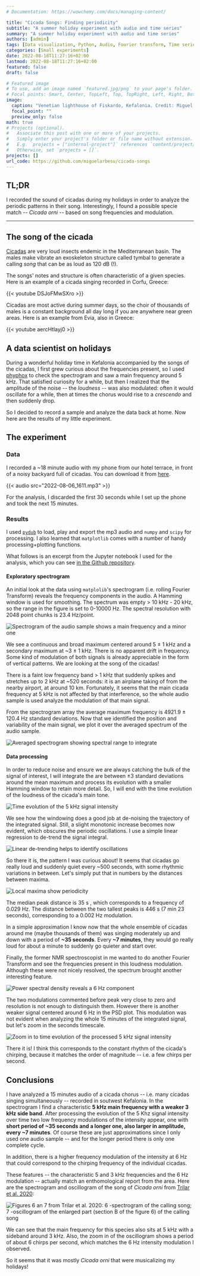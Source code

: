 ```yaml
---
# Documentation: https://wowchemy.com/docs/managing-content/

title: "Cicada Songs: Finding periodicity"
subtitle: "A summer holiday experiment with audio and time series"
summary: "A summer holiday experiment with audio and time series"
authors: [admin]
tags: [Data visualization, Python, Audio, Fourier transform, Time series]
categories: [Small experiments]
date: 2022-08-18T11:27:16+02:00
lastmod: 2022-08-18T11:27:16+02:00
featured: false
draft: false

# Featured image
# To use, add an image named `featured.jpg/png` to your page's folder.
# Focal points: Smart, Center, TopLeft, Top, TopRight, Left, Right, BottomLeft, Bottom, BottomRight.
image:
  caption: "Venetian lighthouse of Fiskardo, Kefalonia. Credit: Miguel Arbesú"
  focal_point: ""
  preview_only: false
math: true
# Projects (optional).
#   Associate this post with one or more of your projects.
#   Simply enter your project's folder or file name without extension.
#   E.g. `projects = ["internal-project"]` references `content/project/deep-learning/index.md`.
#   Otherwise, set `projects = []`.
projects: []
url_code: https://github.com/miguelarbesu/cicada-songs
---
```


## TL;DR

I recorded the sound of cicadas during my holidays in order to analyze the periodic patterns in their song. Interestingly, I found a possible specie match -- *Cicada orni* -- based on song frequencies and modulation. 

---

## The song of the cicada

[Cicadas](https://en.wikipedia.org/wiki/Cicada) are very loud insects endemic in the Mediterranean basin. The males make vibrate an exoskeleton structure called tymbal to generate a calling *song* that can be as loud as 120 dB (!). 

The songs' notes and structure is often characteristic of a given species. Here is an example of a cicada singing recorded in Corfu, Greece:

{{< youtube DSJoFMwSXro >}}

Cicadas are most active during summer days, so the choir of thousands of males is a constant background all day long if you are anywhere near green areas. Here is an example from Evia, also in Greece:  

{{< youtube aercHtlayj0 >}}

## A data scientist on holidays

During a wonderful holiday time in Kefalonia accompanied by the songs of the cicadas, I first grew curious about the frequencies present, so I used [phyphox](https://phyphox.org/) to check the spectrogram and saw a main frequency around 5 kHz. That satisfied curiosity for a while, but then I realized that the amplitude of the noise -- the *loudness* -- was also modulated: often it would oscillate for a while, then at times the chorus would rise to a *crescendo* and then suddenly drop. 

So I decided to record a sample and analyze the data back at home. Now here are the results of my little experiment. 

## The experiment

### Data

I recorded a ~18 minute audio with my phone from our hotel terrace, in front of a noisy backyard full of cicadas. You can download it from [here](./2022-08-06_1611.mp3). 

{{< audio src="2022-08-06_1611.mp3" >}}

For the analysis, I discarded the first 30 seconds while I set up the phone and took the next 15 minutes.

### Results

I used [`pydub`](http://pydub.com/) to load, play and export the mp3 audio and `numpy` and `scipy` for processing. I also learned that `matplotlib` comes with a number of handy processing+plotting functions.

What follows is an excerpt from the Jupyter notebook I used for the analysis, which you can see [in the Github repository](https://github.com/miguelarbesu/cicada-songs/blob/main/notebooks/0-finding-periodicity.ipynb). 

#### Exploratory spectrogram

An initial look at the data using `matplolib`'s spectrogram (i.e. rolling Fourier Transform) reveals the frequency components in the audio. A Hamming window is used for smoothing. The spectrum was empty > 10 kHz - 20 kHz, so the range in the figure is set to 0-10000 Hz. The spectral resolution with 2048 point chunks is 23.4 Hz/point.
    
![Spectrogram of the audio sample shows a main frequency and a minor one](0-finding-periodicity_4_0.png "Spectrogram of the audio sample shows a main frequency and a minor one")

We see a continuous and broad maximum centered around 5 $\pm$ 1 kHz and a secondary maximum at ~3 $\pm$ 1 kHz. There is no apparent drift in frequency. Some kind of modulation of both signals is already appreciable in the form of vertical patterns. We are looking at the song of the cicadas!

There is a faint low frequency band > 1 kHz that suddenly spikes and stretches up to 2 kHz at ~520 seconds: it is an airplane taking of from the nearby airport, at around 10 km. Fortunately, it seems that the main cicada frequency at 5 kHz is not affected by that interference, so the whole audio sample is used analyze the modulation of that main signal.

From the spectrogram array the average maximum frequency is 4921.9 $\pm$ 120.4 Hz standard deviations. Now that we identified the position and variability of the main signal, we plot it over the averaged spectrum of the audio sample.

![Averaged spectrogram showing spectral range to integrate](0-finding-periodicity_8_0.png "Averaged spectrogram showing spectral range to integrate")


#### Data processing

In order to reduce noise and ensure we are always catching the bulk of the signal of interest, I will integrate the are between $\pm 3$ standard deviations around the mean maximum and process its evolution with a smaller Hamming window to retain more detail.  So, I will end with the time evolution of the loudness of the cicada's main tone. 

![Time evolution of the 5 kHz signal intensity](0-finding-periodicity_12_0.png "Time evolution of the 5 kHz signal intensity")

We see how the windowing does a good job at de-noising the trajectory of the integrated signal. Still, a slight monotonic increase becomes now evident, which obscures the periodic oscillations. I use a simple linear regression to de-trend the signal integral.

![Linear de-trending helps to identify oscillations](0-finding-periodicity_14_0.png "Linear de-trending helps to identify oscillations")

So there it is, the pattern I was curious about! It seems that cicadas go really loud and suddenly quiet every ~500 seconds, with some rhythmic variations in between. Let's simply put that in numbers by the distances between maxima.

![Local maxima show periodicity](0-finding-periodicity_17_0.png "Local maxima show periodicity")

The median peak distance is 35 s , which corresponds to a frequency of 0.029 Hz. The distance between the two tallest peaks is 446 s (7 min 23 seconds), corresponding to a 0.002 Hz modulation.

In a simple approximation I know now that the whole ensemble of cicadas around me (maybe thousands of them) was singing moderately up and down with a period of **~35 seconds**. Every **~7 minutes**, they would go really loud for about a minute to suddenly go quieter and start over.

Finally, the former NMR spectroscopist in me wanted to do another Fourier Transform and see the frequencies present in this loudness modulation. Although these were not nicely resolved, the spectrum brought another interesting feature.

![Power spectral density reveals a 6 Hz component](0-finding-periodicity_20_1.png "Power spectral density reveals a 6 Hz component")
    
The two modulations commented before peak very close to zero and resolution is not enough to distinguish them. However there is another weaker signal centered around 6 Hz in the PSD plot. This modulation was not evident when analyzing the whole 15 minutes of the integrated signal, but let's zoom in the seconds timescale.

![Zoom in to time evolution of the processed 5 kHz signal intensity](0-finding-periodicity_22_0.png "Zoom in to time evolution of the processed 5 kHz signal intensity")
    
There it is! I think this corresponds to the constant rhythm of the cicada's chirping, because it matches the order of magnitude -- i.e. a few chirps per second.

## Conclusions

I have analyzed a 15 minutes audio of a cicada chorus -- i.e. many cicadas singing simultaneously -- recorded in soutwest Kefalonia. In the spectrogram I find a characteristic **5 kHz main frequency with a weaker 3 kHz side band**. After processing the evolution of the 5 Khz signal intensity over time two low frequency modulations of the intensity appear, one with **short period of ~35 seconds and a longer one, also larger in amplitude, every ~7 minutes**. Of course these are just approximations since I only used one audio sample -- and for the longer period there is only one complete cycle.

In addition, there is a higher frequency modulation of the intensity at 6 Hz that could correspond to the chirping frequency of the individual cicadas. 

These features -- the characteristic 5 and 3 kHz frequencies and the 6 Hz modulation -- actually match an enthomological report from the area. Here are the spectrogram and oscillogram of the song of *Cicada orni* from [Trilar et al. 2020](http://dx.doi.org/10.15298/rusentj.29.1.03):

![Figures 6 an 7 from Trilar et al. 2020: 6 -spectrogram of the calling song; 7 -oscillogram of the enlarged part (section B of the figure 6) of the calling song](7-Cicada-orni-6-spectrogram-of-the-calling-song-7-oscillogram-of-the-enlarged-part.png "Figures 6 an 7 from Trilar et al. 2020 (top to bottom): spectrogram of the calling song; oscillogram of the enlarged part (section B) of the calling song")

We can see that the main frequency for this species also sits at 5 kHz with a sideband around 3 kHz. Also, the zoom in of the oscillogram shows a period of about 6 chirps per second, which matches the 6 Hz intensity modulation I observed. 

So it seems that it was mostly *Cicada orni* that were musicalizing my holidays!